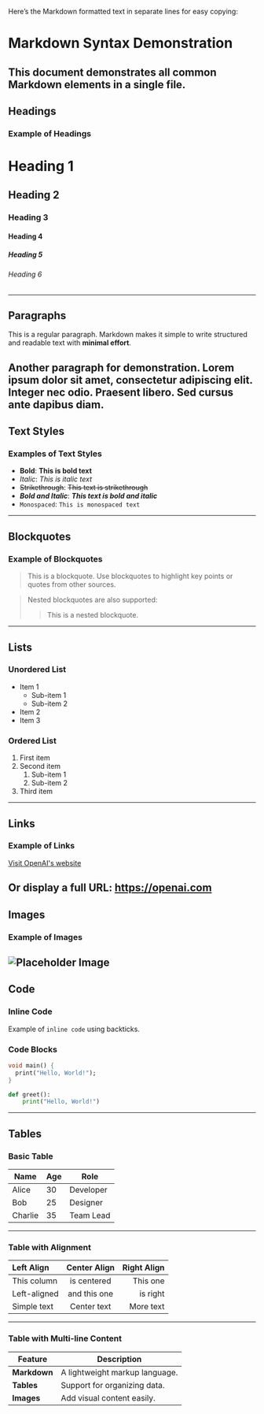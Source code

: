Here’s the Markdown formatted text in separate lines for easy copying:

# Markdown Syntax Demonstration  

This document demonstrates **all** common Markdown elements in a single file.  
---  

## Headings  

### Example of Headings  
# Heading 1  
## Heading 2  
### Heading 3  
#### Heading 4  
##### Heading 5  
###### Heading 6  
---  

## Paragraphs  

This is a regular paragraph. Markdown makes it simple to write structured and readable text with **minimal effort**.  

Another paragraph for demonstration. Lorem ipsum dolor sit amet, consectetur adipiscing elit. Integer nec odio. Praesent libero. Sed cursus ante dapibus diam.  
---  

## Text Styles  

### Examples of Text Styles  

- **Bold**: **This is bold text**  
- *Italic*: *This is italic text*  
- ~~Strikethrough~~: ~~This text is strikethrough~~  
- **_Bold and Italic_**: **_This text is bold and italic_**  
- `Monospaced`: `This is monospaced text`  
---  

## Blockquotes  

### Example of Blockquotes  
> This is a blockquote. Use blockquotes to highlight key points or quotes from other sources.  

> Nested blockquotes are also supported:  
> > This is a nested blockquote.  
---  

## Lists  

### Unordered List  
- Item 1  
  - Sub-item 1  
  - Sub-item 2  
- Item 2  
- Item 3  

### Ordered List  
1. First item  
2. Second item  
   1. Sub-item 1  
   2. Sub-item 2  
3. Third item  
---  

## Links  

### Example of Links  
[Visit OpenAI's website](https://openai.com)  

Or display a full URL: <https://openai.com>  
---  

## Images  

### Example of Images  
![Placeholder Image](https://via.placeholder.com/150 "Optional Title")  
---  

## Code  

### Inline Code  
Example of `inline code` using backticks.  

### Code Blocks  
```dart
void main() {
  print("Hello, World!");
}
```

```python
def greet():
    print("Hello, World!")
```  
---  

## Tables  

### Basic Table  
| Name       | Age | Role        |  
|------------|-----|-------------|  
| Alice      | 30  | Developer   |  
| Bob        | 25  | Designer    |  
| Charlie    | 35  | Team Lead   |  
---  

### Table with Alignment  
| Left Align   | Center Align   | Right Align  |  
|:-------------|:--------------:|-------------:|  
| This column  | is centered    | This one     |  
| Left-aligned | and this one   | is right     |  
| Simple text  | Center text    | More text    |  
---  

### Table with Multi-line Content  
| Feature       | Description                     |  
|---------------|---------------------------------|  
| **Markdown**  | A lightweight markup language. |  
| **Tables**    | Support for organizing data.   |  
| **Images**    | Add visual content easily.     |  

